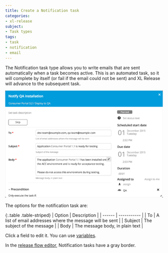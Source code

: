 ```yaml
---
title: Create a Notification task
categories:
- xl-release
subject:
- Task types
tags:
- task
- notification
- email
---
```


The Notification task type allows you to write emails that are sent automatically when a task becomes active. This is an automated task, so it will complete by itself (or fail if the email could not be sent) and XL Release will advance to the subsequent task.

![Notification Task Details](../images/notification-task-details.png)

The options for the notification task are:

{:.table .table-striped}
| Option | Description |
| ------ | ----------- |
| To | A list of email addresses where the message will be sent |
| Subject | The subject of the message |
| Body | The message body, in plain text |

Click a field to edit it. You can use [variables](/xl-release/concept/variables-in-xl-release.html).

In the [release flow editor](/xl-release/how-to/using-the-release-flow-editor.html), Notification tasks have a gray border.

